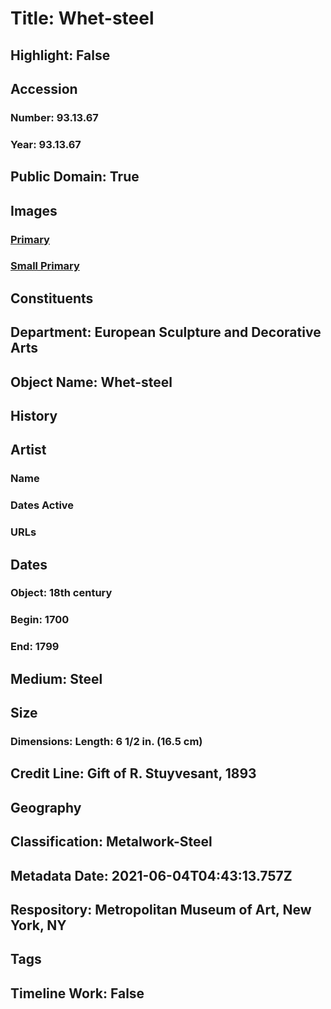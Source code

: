 # Title: Whet-steel
## Highlight: False
## Accession
### Number: 93.13.67
### Year: 93.13.67
## Public Domain: True
## Images
### [Primary](https://images.metmuseum.org/CRDImages/es/original/DP-21040-145.jpg)
### [Small Primary](https://images.metmuseum.org/CRDImages/es/web-large/DP-21040-145.jpg)
## Constituents
## Department: European Sculpture and Decorative Arts
## Object Name: Whet-steel
## History
## Artist
### Name
### Dates Active
### URLs
## Dates
### Object: 18th century
### Begin: 1700
### End: 1799
## Medium: Steel
## Size
### Dimensions: Length: 6 1/2 in. (16.5 cm)
## Credit Line: Gift of R. Stuyvesant, 1893
## Geography
## Classification: Metalwork-Steel
## Metadata Date: 2021-06-04T04:43:13.757Z
## Respository: Metropolitan Museum of Art, New York, NY
## Tags
## Timeline Work: False